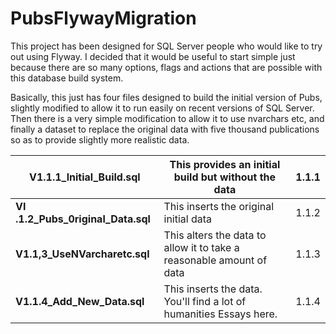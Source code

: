 # PubsFlywayMigration
This project has been designed for SQL Server people who would like to try out using Flyway. I decided that it would be useful to start simple just because there are so many options, flags and actions that are possible with this database build system.

Basically, this just has four files designed to build the initial version of Pubs, slightly modified to allow it to run easily on recent versions of SQL Server. Then there is a very simple modification to allow it to use nvarchars etc, and finally a dataset to replace the original data with five thousand publications so as to provide slightly more realistic data.

| **V1.1.1_lnitial_Build.sql**       | This provides an initial build but without the data          | 1.1.1 |
| ---------------------------------- | ------------------------------------------------------------ | ----- |
| **VI .1.2_Pubs_0riginal_Data.sql** | This inserts the original initial data                       | 1.1.2 |
| **V1.1,3_UseNVarcharetc.sql**      | This  alters the data to allow it to take a reasonable amount of data | 1.1.3 |
| **V1.1.4_Add_New_Data.sql**        | This inserts the data. You'll find a lot of humanities Essays here. | 1.1.4 |

